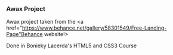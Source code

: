 <h3>Awax Project</h3>

Awax project taken from the <a href="https://www.behance.net/gallery/58301549/Free-Landing-Page"Behance website!></a>

Done in Bonieky Lacerda's HTML5 and CSS3 Course
